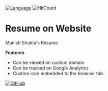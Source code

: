 [![Language](https://img.shields.io/badge/Made%20with-HTML-blue.svg)](#technologies-and-tools)
![HitCount](http://hits.dwyl.io/manishms18/resume.svg)

# Resume on Website

Manish Shukla's Resume


**Features**
* Can be viewed on custom domain
* Can be tracked on Google Analytics
* Custom icon embedded to the browser tab

[![GitHub](https://img.shields.io/github/followers/manishms18.svg?style=social)](https://github.com/Manishms18)
